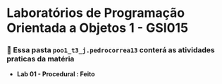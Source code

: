 # Laboratórios de Programação Orientada a Objetos 1 - GSI015

### :floppy_disk: Essa pasta ``` poo1_t3_j.pedrocorrea13 ``` conterá as atividades praticas da matéria

- **Lab 01 - Procedural : Feito**